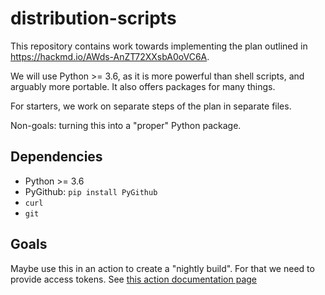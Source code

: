 # distribution-scripts

This repository contains work towards implementing the plan outlined
in <https://hackmd.io/AWds-AnZT72XXsbA0oVC6A>.

We will use Python >= 3.6, as it is more powerful than shell scripts,
and arguably more portable. It also offers packages for many things.

For starters, we work on separate steps of the plan in separate files.

Non-goals: turning this into a "proper" Python package. 

## Dependencies
- Python >= 3.6
- PyGithub: `pip install PyGithub`
- `curl`
- `git`

## Goals
Maybe use this in an action to create a "nightly build". For that we need to
provide access tokens. See
[this action documentation page](https://docs.github.com/en/actions/learn-github-actions/security-hardening-for-github-actions)
